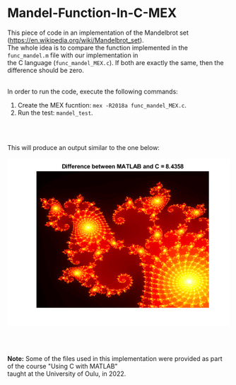 # Mandel-Function-In-C-MEX
This piece of code in an implementation of the Mandelbrot set (https://en.wikipedia.org/wiki/Mandelbrot_set). <br />
The whole idea is to compare the function implemented in the `func_mandel.m` file with our implementation in <br />
the C language (`func_mandel_MEX.c`). If both are exactly the same, then the difference should be zero.
<br />
<br />

In order to run the code, execute the following commands:
1. Create the MEX fucntion: `mex -R2018a func_mandel_MEX.c`.
2. Run the test: `mandel_test`.

<br />
<br />

This will produce an output similar to the one below:
<br />
<br />
![plot](https://github.com/felipeary91/Mandel-Function-In-C-MEX/blob/main/Mandel_Function.png?raw=true)

<br />
<br />

**Note:** Some of the files used in this implementation were provided as part of the course "Using C with MATLAB" <br />
taught at the University of Oulu, in 2022.

